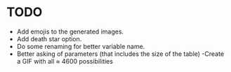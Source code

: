 # TODO

- Add emojis to the generated images.
- Add death star option.
- Do some renaming for better variable name.
- Better asking of parameters (that includes the size of the table)
-Create a GIF with all ≈ 4600 possibilities